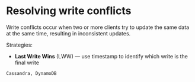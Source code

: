 # Resolving write conflicts

Write conflicts occur when two or more clients try to update the same data at the same time, resulting in inconsistent updates.

Strategies:
* **Last Write Wins** (LWW) — use timestamp to identify which write is the final write

~~~admonish example title="Databases using LWW"
Cassandra, DynamoDB
~~~

